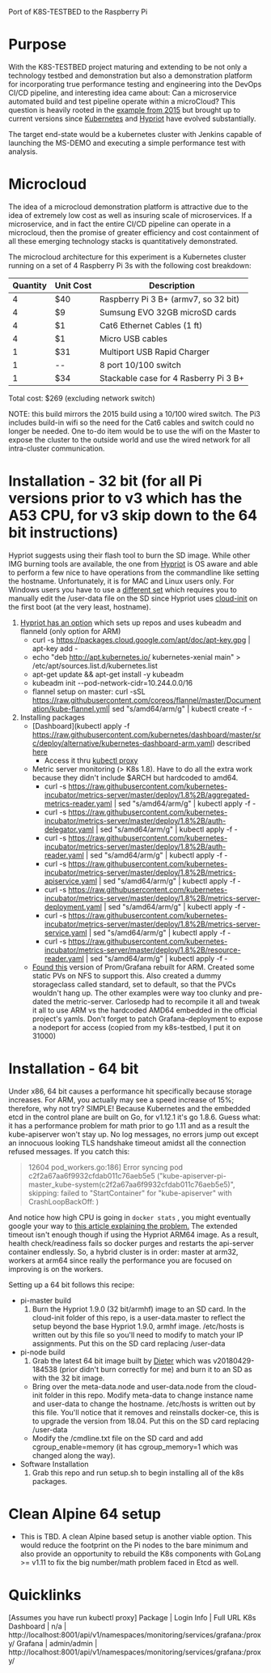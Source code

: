 
Port of K8S-TESTBED to the Raspberry Pi

# Purpose
With the K8S-TESTBED project maturing and extending to be not only a technology testbed
and demonstration but also a demonstration platform for incorporating true performance
testing and engineering into the DevOps CI/CD pipeline, and interesting idea came about:
Can a microservice automated build and test pipeline operate within a microCloud?  This question
is heavily rooted in the [example from 2015](https://kubernetes.io/blog/2015/12/creating-raspberry-pi-cluster-running/)
but brought up to current versions since [Kubernetes](https://kubernetes.io) and [Hypriot](https://hypriot.com) have evolved substantially.

The target end-state would be a kubernetes cluster with Jenkins capable of launching the MS-DEMO and executing a simple performance test with analysis.

# Microcloud

The idea of a microcloud demonstration platform is attractive due to the idea of extremely low cost
as well as insuring scale of microservices.  If a microservice, and in fact the entire CI/CD pipeline
can operate in a microcloud, then the promise of greater efficiency and cost containment of all these
emerging technology stacks is quantitatively demonstrated.

The microcloud architecture for this experiment is a Kubernetes cluster running on a set
of 4 Raspberry Pi 3s with the following cost breakdown:

Quantity | Unit Cost | Description
------- | -------- | -----------------------------------------------
4|$40| Raspberry Pi 3 B+ (armv7, so 32 bit)
4|$9| Sumsung EVO 32GB microSD cards
4|$1| Cat6 Ethernet Cables (1 ft)
4|$1| Micro USB cables
1|$31| Multiport USB Rapid Charger
1|--| 8 port 10/100 switch
1|$34| Stackable case for 4 Rasberry Pi 3 B+

Total cost: $269 (excluding network switch)

NOTE: this build mirrors the 2015 build using a 10/100 wired switch.  The Pi3 includes build-in wifi so the need
for the Cat6 cables and switch could no longer be needed.  One to-do item would be to use the wifi on the Master to
expose the cluster to the outside world and use the wired network for all intra-cluster communication.

# Installation - 32 bit (for all Pi versions prior to v3 which has the A53 CPU, for v3 skip down to the 64 bit instructions)
Hypriot suggests using their flash tool to burn the SD image.  While other IMG burning tools are available,
the one from [Hypriot](https://github.com/hypriot/flash) is OS aware and able to perform a few nice to have operations from the commandline like
setting the hostname.  Unfortunately, it is for MAC and Linux users only.  For Windows users you have to use a [different set](https://blog.hypriot.com/getting-started-with-docker-and-windows-on-the-raspberry-pi/) which requires you to manually edit the /user-data file on the SD since Hypriot uses [cloud-init](https://cloud-init.io) on the first boot (at the very least, hostname).
1. [Hypriot has an option](https://blog.hypriot.com/post/setup-kubernetes-raspberry-pi-cluster/) which sets up repos and uses kubeadm and flanneld (only option for ARM)
      - curl -s https://packages.cloud.google.com/apt/doc/apt-key.gpg | apt-key add -
      - echo "deb http://apt.kubernetes.io/ kubernetes-xenial main" > /etc/apt/sources.list.d/kubernetes.list
      - apt-get update && apt-get install -y kubeadm
      - kubeadm init --pod-network-cidr=10.244.0.0/16
      - flannel setup on master:  curl -sSL https://raw.githubusercontent.com/coreos/flannel/master/Documentation/kube-flannel.yml| sed "s/amd64/arm/g" | kubectl create -f -
2.  Installing packages
    - [Dashboard](kubectl apply -f https://raw.githubusercontent.com/kubernetes/dashboard/master/src/deploy/alternative/kubernetes-dashboard-arm.yaml) described [here](https://gist.github.com/elafargue/a822458ab1fe7849eff0a47bb512546f)
      - Access it thru [kubectl proxy](http://localhost:8001/api/v1/namespaces/kube-system/services/http:kubernetes-dashboard:/proxy)
    - Metric server monitoring (> K8s 1.8).  Have to do all the extra work because they didn't include $ARCH but hardcoded to amd64.
      - curl -s https://raw.githubusercontent.com/kubernetes-incubator/metrics-server/master/deploy/1.8%2B/aggregated-metrics-reader.yaml | sed "s/amd64/arm/g" | kubectl apply -f -
      - curl -s https://raw.githubusercontent.com/kubernetes-incubator/metrics-server/master/deploy/1.8%2B/auth-delegator.yaml | sed "s/amd64/arm/g" | kubectl apply -f -
      - curl -s https://raw.githubusercontent.com/kubernetes-incubator/metrics-server/master/deploy/1.8%2B/auth-reader.yaml | sed "s/amd64/arm/g" | kubectl apply -f -
      - curl -s https://raw.githubusercontent.com/kubernetes-incubator/metrics-server/master/deploy/1.8%2B/metrics-apiservice.yaml | sed "s/amd64/arm/g" | kubectl apply -f -
      - curl -s https://raw.githubusercontent.com/kubernetes-incubator/metrics-server/master/deploy/1.8%2B/metrics-server-deployment.yaml | sed "s/amd64/arm/g" | kubectl apply -f -
      - curl -s https://raw.githubusercontent.com/kubernetes-incubator/metrics-server/master/deploy/1.8%2B/metrics-server-service.yaml | sed "s/amd64/arm/g" | kubectl apply -f -
      - curl -s https://raw.githubusercontent.com/kubernetes-incubator/metrics-server/master/deploy/1.8%2B/resource-reader.yaml | sed "s/amd64/arm/g" | kubectl apply -f -
    - [Found this](https://itnext.io/creating-a-full-monitoring-solution-for-arm-kubernetes-cluster-53b3671186cb) version of Prom/Grafana rebuilt for ARM.  Created some static PVs on NFS to support this.  Also created a dummy storageclass called standard, set to default, so that the PVCs wouldn't hang up.  The other examples were way too clunky and pre-dated the metric-server.  Carlosedp had to recompile it all and tweak it all to use ARM vs the hardcoded AMD64 embedded in the official project's yamls.  Don't forget to patch Grafana-deployment to expose a nodeport for access (copied from my k8s-testbed, I put it on 31000)

# Installation - 64 bit
Under x86, 64 bit causes a performance hit specifically because storage increases.  For ARM, you actually may see a speed increase of 15%; therefore, why not try?  SIMPLE!  Because Kubernetes and the embedded etcd in the control plane are built on Go, for v1.12.1 it's go 1.8.6.  Guess what: it has a performance problem for math prior to go 1.11 and as a result the kube-apiserver won't stay up.  No log messages, no errors jump out except an innocuous looking TLS handshake timeout amidst all the connection refused messages.  If you catch this:
 >12604 pod_workers.go:186] Error syncing pod c2f2a67aa6f9932cfdab011c76aeb5e5 ("kube-apiserver-pi-master_kube-system(c2f2a67aa6f9932cfdab011c76aeb5e5)", skipping: failed to "StartContainer" for "kube-apiserver" with CrashLoopBackOff: )

And notice how high CPU is going in `docker stats` , you might eventually google your way to [this article explaining the problem.](https://gitlab.com/daylight/kubernetes/commit/05876fa66a2d465d5181e3ef744dbfd05ad5ec48)  The extended timeout isn't enough though if using the Hypriot ARM64 image.  As a result, health check/readiness fails so docker purges and restarts the api-server container endlessly.  So, a hybrid cluster is in order:  master at arm32, workers at arm64 since really the performance you are focused on improving is on the workers.

Setting up a 64 bit follows this recipe:
- pi-master build
  1.  Burn the Hypriot 1.9.0 (32 bit/armhf) image to an SD card.  In the cloud-init folder of this repo, is a user-data.master to reflect the setup beyond the base Hypriot 1.9.0, armhf image.  /etc/hosts is written out by this file so you'll need to modify to match your IP assignments.  Put this on the SD card replacing /user-data
- pi-node build
  1.  Grab the latest 64 bit image built by [Dieter](https://github.com/DieterReuter/image-builder-rpi64/releases/tag/v20180429-184538) which was v20180429-184538 (prior didn't burn correctly for me) and burn it to an SD as with the 32 bit image.  
    - Bring over the meta-data.node and user-data.node from the cloud-init folder in this repo.  Modify meta-data to change instance name and user-data to change the hostname.  /etc/hosts is written out by this file.  You'll notice that it removes and reinstalls docker-ce, this is to upgrade the version from 18.04.  Put this on the SD card replacing /user-data
    - Modify the /cmdline.txt file on the SD card and add cgroup_enable=memory (it has cgroup_memory=1 which was changed along the way).
- Software Installation
  1.  Grab this repo and run setup.sh to begin installing all of the k8s packages.

# Clean Alpine 64 setup
- This is TBD.  A clean Alpine based setup is another viable option.  This would reduce the footprint on the Pi nodes to the bare minimum and also provide an opportunity to rebuild the K8s components with GoLang >= v1.11 to fix the big number/math problem faced in Etcd as well.

# Quicklinks
[Assumes you have run kubectl proxy]
Package | Login Info | Full URL
K8s Dashboard | n/a | http://localhost:8001/api/v1/namespaces/monitoring/services/grafana:/proxy/
Grafana | admin/admin | http://localhost:8001/api/v1/namespaces/monitoring/services/grafana:/proxy/
